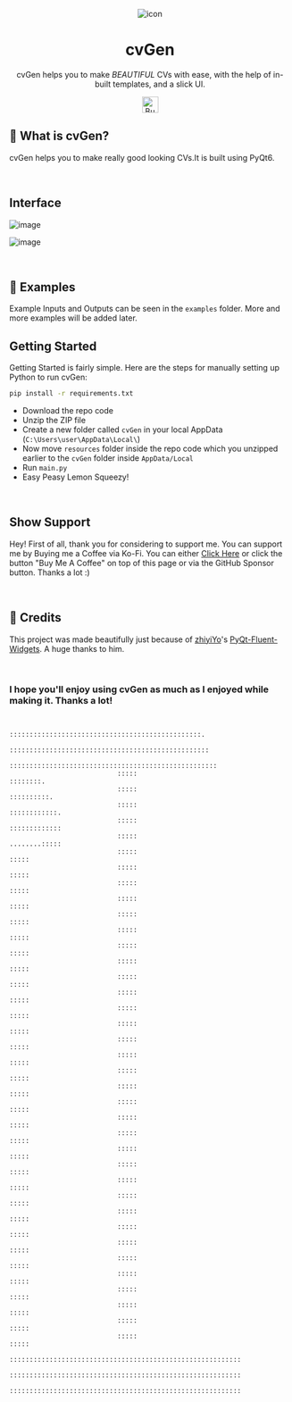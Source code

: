 <div align="center">

![icon](https://github.com/rohankishore/cvGen/assets/109947257/1796f8a2-0da1-4d39-a118-d7a62a650ee5)
# cvGen
cvGen helps you to make <i>BEAUTIFUL</i> CVs with ease, with the help of in-built templates, and a slick UI.
</div>

<div align="center">
  
  <a href='https://ko-fi.com/V7V7QZ7GS' target='_blank'><img height='36' style='border:0px;height:29px;' src='https://storage.ko-fi.com/cdn/kofi5.png?v=3' border='0' alt='Buy Me a Coffee at ko-fi.com' /></a>
</div>

## 🎵 What is cvGen?
cvGen helps you to make really good looking CVs.It is built using PyQt6.
  
<br>

## Interface

![image](https://github.com/rohankishore/cvGen/assets/109947257/3e12b95e-54af-4a77-98b8-8786b68d8484)

![image](https://github.com/rohankishore/cvGen/assets/109947257/11b97f56-5000-4b6a-b550-c97e2cee1b24)

<br>


## 🌊 Examples

Example Inputs and Outputs can be seen in the `examples` folder. More and more examples will be added later.

## Getting Started

Getting Started is fairly simple. Here are the steps for manually setting up Python to run cvGen:

```bash
pip install -r requirements.txt
```

- Download the repo code
- Unzip the ZIP file
- Create a new folder called `cvGen` in your local AppData (`C:\Users\user\AppData\Local\`)
- Now move `resources` folder inside the repo code which you unzipped earlier to the `cvGen` folder inside `AppData/Local`
- Run `main.py`
- Easy Peasy Lemon Squeezy!

<br>

## Show Support

Hey! First of all, thank you for considering to support me. You can support me by Buying me a Coffee via Ko-Fi. You can either [Click Here](https://ko-fi.com/rohankishore) or click the button "Buy Me A Coffee" on top of this page or via the GitHub Sponsor button. Thanks a lot :)

<br>

## 💖 Credits

This project was made beautifully just because of [zhiyiYo](https://github.com/zhiyiYo)'s [PyQt-Fluent-Widgets](https://github.com/zhiyiYo/PyQt-Fluent-Widgets). A huge thanks to him.

<br>


### I hope you'll enjoy using cvGen as much as I enjoyed while making it. Thanks a lot!


```

                           ::::::::::::::::::::::::::::::::::::::::::::::::.                  
                           ::::::::::::::::::::::::::::::::::::::::::::::::::                 
                           ::::::::::::::::::::::::::::::::::::::::::::::::::::               
                           :::::                                        ::::::::.             
                           :::::                                        ::::::::::.           
                           :::::                                        ::::::::::::.         
                           :::::                                        :::::::::::::         
                           :::::                                        ........:::::         
                           :::::                                                :::::         
                           :::::                                                :::::         
                           :::::                                                :::::         
                           :::::                                                :::::         
                           :::::                                                :::::         
                           :::::                                                :::::         
                           :::::                                                :::::         
                           :::::                                                :::::         
                           :::::                                                :::::         
                           :::::                                                :::::         
                           :::::                                                :::::         
                           :::::                                                :::::         
                           :::::                                                :::::         
                           :::::                                                :::::         
                           :::::                                                :::::         
                           :::::                                                :::::         
                           :::::                                                :::::         
                           :::::                                                :::::         
                           :::::                                                :::::         
                           :::::                                                :::::         
                           :::::                                                :::::         
                           :::::                                                :::::         
                           :::::                                                :::::         
                           :::::                                                :::::         
                           :::::                                                :::::         
                           :::::                                                :::::         
                           :::::                                                :::::         
                           :::::                                                :::::         
                           :::::                                                :::::         
                           :::::                                                :::::         
                           :::::                                                :::::         
                           :::::                                                :::::         
                           ::::::::::::::::::::::::::::::::::::::::::::::::::::::::::         
                           ::::::::::::::::::::::::::::::::::::::::::::::::::::::::::         
                           ::::::::::::::::::::::::::::::::::::::::::::::::::::::::::         

       
```

